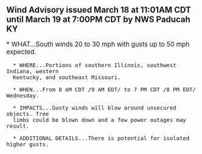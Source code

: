 <p>
   <h2>Wind Advisory issued March 18 at 11:01AM CDT until March 19 at 7:00PM CDT by NWS Paducah KY</h2>
   <div style="font-size:120%">* WHAT...South winds 20 to 30 mph with gusts up to 50 mph expected.
      
      * WHERE...Portions of southern Illinois, southwest Indiana, western
      Kentucky, and southeast Missouri.
      
      * WHEN...From 8 AM CDT /9 AM EDT/ to 7 PM CDT /8 PM EDT/ Wednesday.
      
      * IMPACTS...Gusty winds will blow around unsecured objects. Tree
      limbs could be blown down and a few power outages may result.
      
      * ADDITIONAL DETAILS...There is potential for isolated higher gusts.
   </div>
</p>